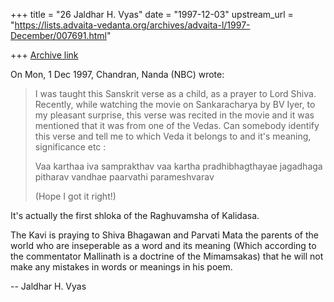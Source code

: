 +++
title = "26 Jaldhar H. Vyas"
date = "1997-12-03"
upstream_url = "https://lists.advaita-vedanta.org/archives/advaita-l/1997-December/007691.html"

+++
[Archive link](https://lists.advaita-vedanta.org/archives/advaita-l/1997-December/007691.html)

On Mon, 1 Dec 1997, Chandran, Nanda (NBC) wrote:

> I was taught this Sanskrit verse as a child, as a prayer to Lord Shiva.
> Recently, while watching the movie on Sankaracharya by BV Iyer, to my
> pleasant surprise, this verse was recited in the movie and it was
> mentioned that it was from one of the Vedas. Can somebody identify this
> verse and tell me to which Veda it belongs to and it's meaning,
> significance etc :
>
> Vaa karthaa iva samprakthav vaa kartha pradhibhagthayae
> jagadhaga pitharav vandhae paarvathi parameshvarav
>
> (Hope I got it right!)
>

It's actually the first shloka of the Raghuvamsha of Kalidasa.

The Kavi is praying to Shiva Bhagawan and Parvati Mata the parents of the
world who are inseperable as a word and its meaning (Which according to
the commentator Mallinath is a doctrine of the Mimamsakas)  that he will
not make any mistakes in words or meanings in his poem.

--
Jaldhar H. Vyas <jaldhar at braincells.com>

